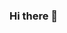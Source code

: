 ### Hi there 👋

<!--
**vinay-Git24/vinay-Git24** is a ✨ _special_ ✨ repository because its `README.md` (this file) appears on your GitHub profile.

### Hi there 👋 I’m Vinay!

- 🔭 I’m currently working on refining Java and Unix shell scripts that meet strict platform constraints like Lumen’s formatting and test case validation.
- 🌱 I’m deepening my knowledge of Linux internals and advanced scripting logic—always up for a quiz challenge or debugging marathon.
- 👯 I’m looking to collaborate on automation tools, CLI utilities, and platform-adaptive scripts with clean, readable logic.
- 🤔 I’m open to insights on optimizing real-world batch scripts, enhancing portability, and cutting redundant loops from matrix math to cron tasks.
- 💬 Ask me about scripting edge cases, plagiarism-free academic rewriting, or the quirks of formatting output on strict grading engines.
- 📫 How to reach me: [sonivinay123456789@gmail.com, www.linkedin.com/in/vinay-k-soni-044540209, or https://github.com/vinay-Git24]
- 😄 Pronouns: he/him
- ⚡ Fun fact: My Fibonacci program has been debugged more times than I’ve brewed coffee—and that’s saying something!

